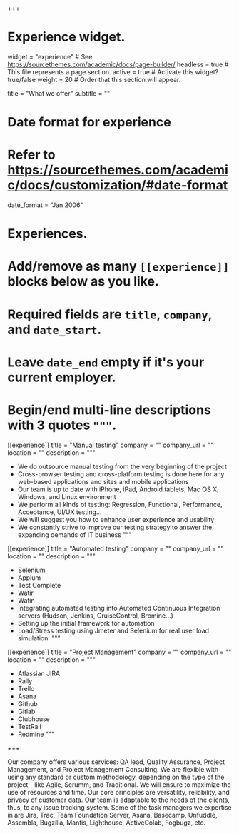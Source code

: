 +++
# Experience widget.
widget = "experience"  # See https://sourcethemes.com/academic/docs/page-builder/
headless = true  # This file represents a page section.
active = true  # Activate this widget? true/false
weight = 20  # Order that this section will appear.

title = "What we offer"
subtitle = ""

# Date format for experience
#   Refer to https://sourcethemes.com/academic/docs/customization/#date-format
date_format = "Jan 2006"

# Experiences.
#   Add/remove as many `[[experience]]` blocks below as you like.
#   Required fields are `title`, `company`, and `date_start`.
#   Leave `date_end` empty if it's your current employer.
#   Begin/end multi-line descriptions with 3 quotes `"""`.
[[experience]]
  title = "Manual testing"
  company = ""
  company_url = ""
  location = ""
  description = """
* We do outsource manual testing from the very beginning of the project
* Cross-browser testing and cross-platform testing is done here for any web-based applications and sites and mobile applications
* Our team is up to date with iPhone, iPad, Android tablets, Mac OS X, Windows, and Linux environment
* We perform all kinds of testing: Regression, Functional, Performance, Acceptance, UI/UX testing…
* We will suggest you how to enhance user experience and usability
* We constantly strive to improve our testing strategy to answer the expanding demands of IT business
  """

[[experience]]
  title = "Automated testing"
  company = ""
  company_url = ""
  location = ""
  description = """
  * Selenium
  * Appium
  * Test Complete
  * Watir
  * Watin
  * Integrating automated testing into Automated Continuous Integration servers (Hudson, Jenkins, CruiseControl, Bromine...)
  * Setting up the initial framework for automation
  * Load/Stress testing using Jmeter and Selenium for real user load simulation.
  """

[[experience]]
  title = "Project Management"
  company = ""
  company_url = ""
  location = ""
  description = """
  * Atlassian JIRA
  * Rally
  * Trello
  * Asana
  * Github
  * Gitlab
  * Clubhouse
  * TestRail
  * Redmine
  """

+++

Our company offers various services: QA lead, Quality Assurance, Project Management, and Project Management Consulting. We are flexible with using any standard or custom methodology, depending on the type of the project - like Agile, Scrumm, and Traditional. We will ensure to maximize the use of resources and time. Our core principles are versatility, reliability, and privacy of customer data.
Our team is adaptable to the needs of the clients, thus, to any issue tracking system. Some of the task managers we expertise in are Jira, Trac, Team Foundation Server, Asana, Basecamp, Unfuddle, Assembla, Bugzilla, Mantis, Lighthouse, ActiveColab, Fogbugz, etc.